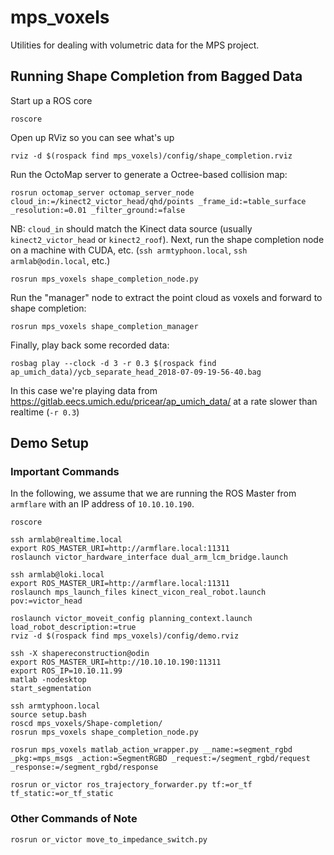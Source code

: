 # mps_voxels

Utilities for dealing with volumetric data for the MPS project.

## Running Shape Completion from Bagged Data

Start up a ROS core

    roscore

Open up RViz so you can see what's up

    rviz -d $(rospack find mps_voxels)/config/shape_completion.rviz

Run the OctoMap server to generate a Octree-based collision map:

    rosrun octomap_server octomap_server_node cloud_in:=/kinect2_victor_head/qhd/points _frame_id:=table_surface _resolution:=0.01 _filter_ground:=false

NB: `cloud_in` should match the Kinect data source (usually `kinect2_victor_head` or `kinect2_roof`).
Next, run the shape completion node on a machine with CUDA, etc. (`ssh armtyphoon.local`, `ssh armlab@odin.local`, etc.)

    rosrun mps_voxels shape_completion_node.py

Run the "manager" node to extract the point cloud as voxels and forward to shape completion:

    rosrun mps_voxels shape_completion_manager

Finally, play back some recorded data:

    rosbag play --clock -d 3 -r 0.3 $(rospack find ap_umich_data)/ycb_separate_head_2018-07-09-19-56-40.bag

In this case we're playing data from https://gitlab.eecs.umich.edu/pricear/ap_umich_data/ at a rate slower than realtime (`-r 0.3`)

## Demo Setup

### Important Commands

In the following, we assume that we are running the ROS Master from `armflare` with an IP address of `10.10.10.190`.

```
roscore
```

```
ssh armlab@realtime.local
export ROS_MASTER_URI=http://armflare.local:11311
roslaunch victor_hardware_interface dual_arm_lcm_bridge.launch
```

```
ssh armlab@loki.local
export ROS_MASTER_URI=http://armflare.local:11311
roslaunch mps_launch_files kinect_vicon_real_robot.launch pov:=victor_head
```

```
roslaunch victor_moveit_config planning_context.launch load_robot_description:=true
rviz -d $(rospack find mps_voxels)/config/demo.rviz
```

```
ssh -X shapereconstruction@odin
export ROS_MASTER_URI=http://10.10.10.190:11311
export ROS_IP=10.10.11.99
matlab -nodesktop
start_segmentation
```

```
ssh armtyphoon.local
source setup.bash
roscd mps_voxels/Shape-completion/
rosrun mps_voxels shape_completion_node.py
```

```
rosrun mps_voxels matlab_action_wrapper.py __name:=segment_rgbd _pkg:=mps_msgs _action:=SegmentRGBD _request:=/segment_rgbd/request _response:=/segment_rgbd/response
```

```
rosrun or_victor ros_trajectory_forwarder.py tf:=or_tf tf_static:=or_tf_static
```

### Other Commands of Note

```
rosrun or_victor move_to_impedance_switch.py
```
